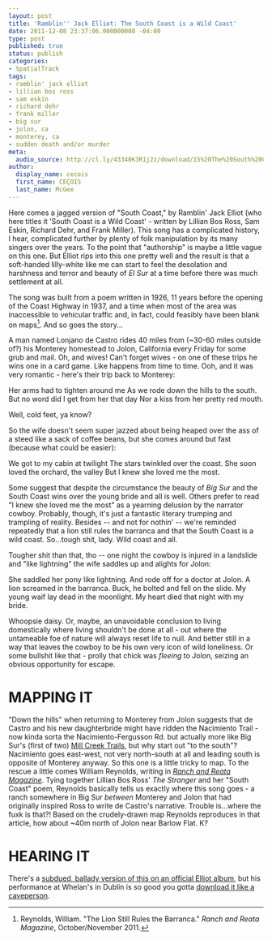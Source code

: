 ```yaml
---
layout: post
title: 'Ramblin'' Jack Elliot: The South Coast is a Wild Coast'
date: 2011-12-08 23:37:06.000000000 -04:00
type: post
published: true
status: publish
categories:
- SpatialTrack
tags:
- ramblin' jack elliot
- lillian bos ross
- sam eskin
- richard dehr
- frank miller
- big sur
- jolon, ca
- monterey, ca
- sudden death and/or murder
meta:
  audio_source: http://cl.ly/43340K3R1j2z/download/15%20The%20South%20Coast%20is%20a%20Wild%20Coast.mp3
author:
  display_name: cecois
  first_name: CEÇOIS
  last_name: McGee
---
```


Here comes a jagged version of "South Coast," by Ramblin' Jack Elliot (who here titles it 'South Coast is a Wild Coast' - written by Lillian Bos Ross, Sam Eskin, Richard Dehr, and Frank Miller). This song has a complicated history, I hear, complicated further by plenty of folk manipulation by its many singers over the years. To the point that "authorship" is maybe a little vague on this one. But Elliot rips into this one pretty well and the result is that a soft-handed lilly-white like me can start to feel the desolation and harshness and terror and beauty of *El Sur* at a time before there was much settlement at all.

The song was built from a poem written in 1926, 11 years before the opening of the Coast Highway in 1937, and a time when most of the area was inaccessible to vehicular traffic and, in fact, could feasibly have been blank on maps[^1]. And so goes the story...

A man named Lonjano de Castro rides 40 miles from (~30-60 miles outside of?) his Monterey homestead to Jolon, California every Friday for some grub and mail. Oh, and wives! Can't forget wives - on one of these trips he wins one in a card game. Like happens from time to time. Ooh, and it was very romantic - here's their trip back to Monterey:

<div class="lyrics">
Her arms had to tighten around me
As we rode down the hills to the south.
But no word did I get from her that day
Nor a kiss from her pretty red mouth.
</div>

Well, cold feet, ya know?

 So the wife doesn't seem super jazzed about being heaped over the ass of a steed like a sack of coffee beans, but she comes around but fast (because what could be easier):

<div class="lyrics">
We got to my cabin at twilight
The stars twinkled over the coast.
She soon loved the orchard, the valley
But I knew she loved me the most.
</div>

Some suggest that despite the circumstance the beauty of *Big Sur* and the South Coast wins over the young bride and all is well. Others prefer to read "I knew she loved me the most" as a yearning delusion by the narrator cowboy. Probably, though, it's just a fantastic literary trumping and trampling of reality. Besides -- and not for nothin' -- we're reminded repeatedly that a lion still rules the barranca and that the South Coast is a wild coast. So...tough shit, lady. Wild coast and all.

Tougher shit than that, tho -- one night the cowboy is injured in a landslide and "like lightning" the wife saddles up and alights for Jolon:

<div class="lyrics">
She saddled her pony like lightning.
And rode off for a doctor at Jolon.
A lion screamed in the barranca.
Buck, he bolted and fell on the slide.
My young waif lay dead in the moonlight.
My heart died that night with my bride.
</div>

Whoopsie daisy. Or, maybe, an unavoidable conclusion to living domestically where living shouldn't be done at all - out where the untameable foe of nature will always reset life to null. And better still in a way that leaves the cowboy to be his own very icon of wild loneliness. Or some bullshit like that - prolly that chick was *fleeing* to Jolon, seizing an obvious opportunity for escape.


# MAPPING IT
"Down the hills" when returning to Monterey from Jolon suggests that de Castro and his new daughterbride might have ridden the Nacimiento Trail - now kinda sorta the Nacimiento-Fergusson Rd. but actually more like Big Sur's (first of two) [Mill Creek Trails](http://www.hikinginbigsur.com/hikes_millcreek.html), but why start out "to the south"? Nacimiento goes east-west, not very north-south at all and leading south is opposite of Monterey anyway. So this one is a little tricky to map. To the rescue a little comes William Reynolds, writing in *[Ranch and Reata Magazine](http://wcreynolds.com/images/writings/Southcoast.pdf)*. Tying together Lillian Bos Ross' _The Stranger_ and her "South Coast" poem, Reynolds basically tells us exactly where this song goes - a ranch somewhere in Big Sur *between* Monterey and Jolon that had originally inspired Ross to write de Castro's narrative. Trouble is...where the fuxk is that?! Based on the crudely-drawn map Reynolds reproduces in that article, how about ~40m north of Jolon near Barlow Flat. K?

# HEARING IT
There's a [subdued, ballady version of this on an official Elliot album](https://open.spotify.com/track/3VEF1CzUt9cOuJpgsR3fNS), but his performance at Whelan's in Dublin is so good you gotta [download it like a caveperson](http://cl.ly/43340K3R1j2z/download/15%20The%20South%20Coast%20is%20a%20Wild%20Coast.mp3).

[^1]: Reynolds, William. "The Lion Still Rules the Barranca." *Ranch and Reata Magazine*, October/November 2011.